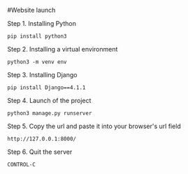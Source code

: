 #Website launch

Step 1. Installing Python

```
pip install python3
```

Step 2. Installing a virtual environment

```
python3 -m venv env
```

Step 3. Installing Django

```
pip install Django==4.1.1
```

Step 4. Launch of the project

```
python3 manage.py runserver
```

Step 5. Сopy the url and paste it into your browser's url field

```
http://127.0.0.1:8000/
```

Step 6. Quit the server

```
CONTROL-C
```

